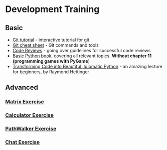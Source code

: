 # Development Training

## Basic

* [Git tutorial](https://learngitbranching.js.org/) - interactive tutorial for git
* [Git cheat sheet](https://github.github.com/training-kit/downloads/github-git-cheat-sheet.pdf) - Git commands and tools
* [Code Reviews](https://v1.overleaf.com/articles/code-reviews/vtnrhxccmspp.pdf) -  going over guidelines for successful code reviews
* [Basic Python book](https://data.cyber.org.il/python/python_book.pdf), covering all relevant topics. **Without chapter 11 (programming games with PyGame**)
* [Transforming Code into Beautiful, Idiomatic Python](https://www.youtube.com/watch?v=OSGv2VnC0go) - an amazing lecture for beginners, by Raymond Hettinger

## Advanced

### [Matrix Exercise](advanced/matrix/README.md)
### [Calculator Exercise](advanced/calculator/README.md)
### [PathWalker Exercise](advanced/path_walker/README.md)
### [Chat Exercise](advanced/chat/README.md)
